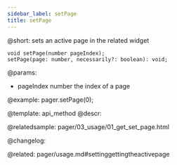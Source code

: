 ```yaml
---
sidebar_label: setPage
title: setPage
---          
```


@short: sets an active page in the related widget

```todoapi 
void setPage(number pageIndex);
setPage(page: number, necessarily?: boolean): void;
```

@params:
- pageIndex     number      the index of a page

@example:
pager.setPage(0);


@template: api_method
@descr:

@relatedsample:
pager/03_usage/01_get_set_page.html

@changelog:

@related: pager/usage.md#settinggettingtheactivepage
